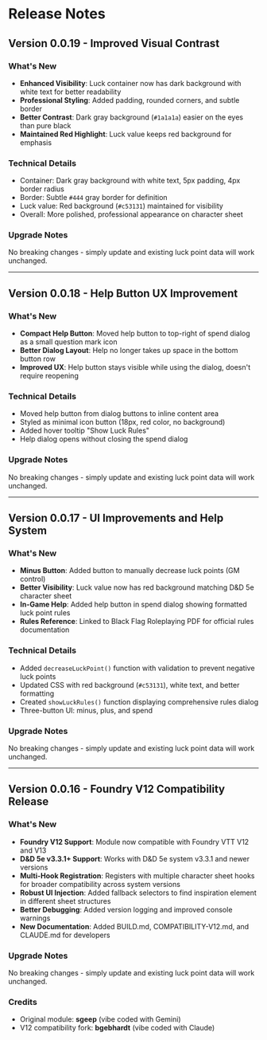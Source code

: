 # Release Notes

## Version 0.0.19 - Improved Visual Contrast

### What's New

- **Enhanced Visibility**: Luck container now has dark background with white text for better readability
- **Professional Styling**: Added padding, rounded corners, and subtle border
- **Better Contrast**: Dark gray background (`#1a1a1a`) easier on the eyes than pure black
- **Maintained Red Highlight**: Luck value keeps red background for emphasis

### Technical Details

- Container: Dark gray background with white text, 5px padding, 4px border radius
- Border: Subtle `#444` gray border for definition
- Luck value: Red background (`#c53131`) maintained for visibility
- Overall: More polished, professional appearance on character sheet

### Upgrade Notes

No breaking changes - simply update and existing luck point data will work unchanged.

---

## Version 0.0.18 - Help Button UX Improvement

### What's New

- **Compact Help Button**: Moved help button to top-right of spend dialog as a small question mark icon
- **Better Dialog Layout**: Help no longer takes up space in the bottom button row
- **Improved UX**: Help button stays visible while using the dialog, doesn't require reopening

### Technical Details

- Moved help button from dialog buttons to inline content area
- Styled as minimal icon button (18px, red color, no background)
- Added hover tooltip "Show Luck Rules"
- Help dialog opens without closing the spend dialog

### Upgrade Notes

No breaking changes - simply update and existing luck point data will work unchanged.

---

## Version 0.0.17 - UI Improvements and Help System

### What's New

- **Minus Button**: Added button to manually decrease luck points (GM control)
- **Better Visibility**: Luck value now has red background matching D&D 5e character sheet
- **In-Game Help**: Added help button in spend dialog showing formatted luck point rules
- **Rules Reference**: Linked to Black Flag Roleplaying PDF for official rules documentation

### Technical Details

- Added `decreaseLuckPoint()` function with validation to prevent negative luck points
- Updated CSS with red background (`#c53131`), white text, and better formatting
- Created `showLuckRules()` function displaying comprehensive rules dialog
- Three-button UI: minus, plus, and spend

### Upgrade Notes

No breaking changes - simply update and existing luck point data will work unchanged.

---

## Version 0.0.16 - Foundry V12 Compatibility Release

### What's New

- **Foundry V12 Support**: Module now compatible with Foundry VTT V12 and V13
- **D&D 5e v3.3.1+ Support**: Works with D&D 5e system v3.3.1 and newer versions
- **Multi-Hook Registration**: Registers with multiple character sheet hooks for broader compatibility across system versions
- **Robust UI Injection**: Added fallback selectors to find inspiration element in different sheet structures
- **Better Debugging**: Added version logging and improved console warnings
- **New Documentation**: Added BUILD.md, COMPATIBILITY-V12.md, and CLAUDE.md for developers

### Upgrade Notes

No breaking changes - simply update and existing luck point data will work unchanged.

### Credits

- Original module: **sgeep** (vibe coded with Gemini)
- V12 compatibility fork: **bgebhardt** (vibe coded with Claude)
